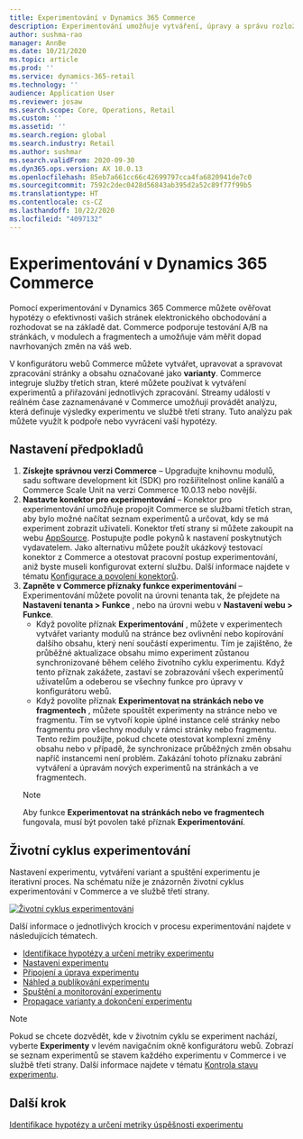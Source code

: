 ```yaml
---
title: Experimentování v Dynamics 365 Commerce
description: Experimentování umožňuje vytváření, úpravy a správu rozložení stránky a úpravy obsahu v konfigurátoru webů. U stránek a entit elektronického obchodování na stránce je povolena úplná podpora experimentování.
author: sushma-rao
manager: AnnBe
ms.date: 10/21/2020
ms.topic: article
ms.prod: ''
ms.service: dynamics-365-retail
ms.technology: ''
audience: Application User
ms.reviewer: josaw
ms.search.scope: Core, Operations, Retail
ms.custom: ''
ms.assetid: ''
ms.search.region: global
ms.search.industry: Retail
ms.author: sushmar
ms.search.validFrom: 2020-09-30
ms.dyn365.ops.version: AX 10.0.13
ms.openlocfilehash: 85eb7a661cc66c42699797cca4fa6820941de7c0
ms.sourcegitcommit: 7592c2dec0428d56843ab395d2a52c89f77f99b5
ms.translationtype: HT
ms.contentlocale: cs-CZ
ms.lasthandoff: 10/22/2020
ms.locfileid: "4097132"
---
```

# <a name="experimentation-in-dynamics-365-commerce"></a>Experimentování v Dynamics 365 Commerce
Pomocí experimentování v Dynamics 365 Commerce můžete ověřovat hypotézy o efektivnosti vašich stránek elektronického obchodování a rozhodovat se na základě dat. Commerce podporuje testování A/B na stránkách, v modulech a fragmentech a umožňuje vám měřit dopad navrhovaných změn na váš web.

V konfigurátoru webů Commerce můžete vytvářet, upravovat a spravovat zpracování stránky a obsahu označované jako **varianty**. Commerce integruje služby třetích stran, které můžete používat k vytváření experimentů a přiřazování jednotlivých zpracování. Streamy událostí v reálném čase zaznamenávané v Commerce umožňují provádět analýzu, která definuje výsledky experimentu ve službě třetí strany. Tuto analýzu pak můžete využít k podpoře nebo vyvrácení vaší hypotézy.

## <a name="set-up-prerequisites"></a> Nastavení předpokladů
1. **Získejte správnou verzi Commerce** – Upgradujte knihovnu modulů, sadu software development kit (SDK) pro rozšiřitelnost online kanálů a Commerce Scale Unit na verzi Commerce 10.0.13 nebo novější.
1. **Nastavte konektor pro experimentování** – Konektor pro experimentování umožňuje propojit Commerce se službami třetích stran, aby bylo možné načítat seznam experimentů a určovat, kdy se má experiment zobrazit uživateli. Konektor třetí strany si můžete zakoupit na webu [AppSource](https://appsource.microsoft.com). Postupujte podle pokynů k nastavení poskytnutých vydavatelem. Jako alternativu můžete použít ukázkový testovací konektor z Commerce a otestovat pracovní postup experimentování, aniž byste museli konfigurovat externí službu. Další informace najdete v tématu [Konfigurace a povolení konektorů](e-commerce-extensibility/connectors.md). 
1. **Zapněte v Commerce příznaky funkce experimentování** – Experimentování můžete povolit na úrovni tenanta tak, že přejdete na **Nastavení tenanta > Funkce** , nebo na úrovni webu v **Nastavení webu > Funkce**.
    - Když povolíte příznak **Experimentování** , můžete v experimentech vytvářet varianty modulů na stránce bez ovlivnění nebo kopírování dalšího obsahu, který není součástí experimentu. Tím je zajištěno, že průběžné aktualizace obsahu mimo experiment zůstanou synchronizované během celého životního cyklu experimentu. Když tento příznak zakážete, zastaví se zobrazování všech experimentů uživatelům a odeberou se všechny funkce pro úpravy v konfigurátoru webů.
    - Když povolíte příznak **Experimentovat na stránkách nebo ve fragmentech** , můžete spouštět experimenty na stránce nebo ve fragmentu. Tím se vytvoří kopie úplné instance celé stránky nebo fragmentu pro všechny moduly v rámci stránky nebo fragmentu. Tento režim použijte, pokud chcete otestovat komplexní změny obsahu nebo v případě, že synchronizace průběžných změn obsahu napříč instancemi není problém. Zakázání tohoto příznaku zabrání vytváření a úpravám nových experimentů na stránkách a ve fragmentech.
    > [!NOTE]
    > Aby funkce **Experimentovat na stránkách nebo ve fragmentech** fungovala, musí být povolen také příznak **Experimentování**.
    
## <a name="experimentation-lifecycle"></a>Životní cyklus experimentování
Nastavení experimentu, vytváření variant a spuštění experimentu je iterativní proces. Na schématu níže je znázorněn životní cyklus experimentování v Commerce a ve službě třetí strany. 

[ ![Životní cyklus experimentování](./media/experimentation_lifecycle.svg) ](./media/experimentation_lifecycle.svg#lightbox)

Další informace o jednotlivých krocích v procesu experimentování najdete v následujících tématech.
- [Identifikace hypotézy a určení metriky experimentu](experimentation-identify.md)
- [Nastavení experimentu](experimentation-setup.md)
- [Připojení a úprava experimentu](experimentation-connect-edit.md)
- [Náhled a publikování experimentu](experimentation-preview-publish.md)
- [Spuštění a monitorování experimentu](experimentation-run-monitor.md)
- [Propagace varianty a dokončení experimentu](experimentation-review-complete.md)

> [!NOTE]
> Pokud se chcete dozvědět, kde v životním cyklu se experiment nachází, vyberte **Experimenty** v levém navigačním okně konfigurátoru webů. Zobrazí se seznam experimentů se stavem každého experimentu v Commerce i ve službě třetí strany. Další informace najdete v tématu [Kontrola stavu experimentu](experimentation-status.md).

## <a name="next-step"></a>Další krok
[Identifikace hypotézy a určení metriky úspěšnosti experimentu](experimentation-identify.md) 
